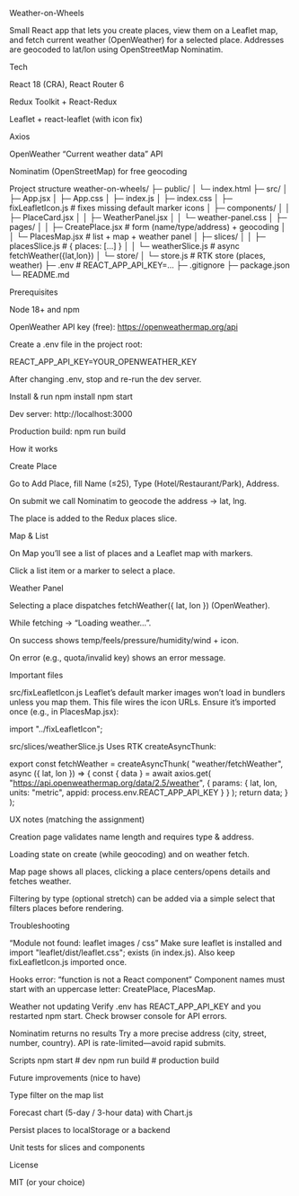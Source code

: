 Weather-on-Wheels

Small React app that lets you create places, view them on a Leaflet map, and fetch current weather (OpenWeather) for a selected place. Addresses are geocoded to lat/lon using OpenStreetMap Nominatim.

Tech

React 18 (CRA), React Router 6

Redux Toolkit + React-Redux

Leaflet + react-leaflet (with icon fix)

Axios

OpenWeather “Current weather data” API

Nominatim (OpenStreetMap) for free geocoding

Project structure
weather-on-wheels/
├─ public/
│  └─ index.html
├─ src/
│  ├─ App.jsx
│  ├─ App.css
│  ├─ index.js
│  ├─ index.css
│  ├─ fixLeafletIcon.js              # fixes missing default marker icons
│  ├─ components/
│  │  ├─ PlaceCard.jsx
│  │  ├─ WeatherPanel.jsx
│  │  └─ weather-panel.css
│  ├─ pages/
│  │  ├─ CreatePlace.jsx             # form (name/type/address) + geocoding
│  │  └─ PlacesMap.jsx               # list + map + weather panel
│  ├─ slices/
│  │  ├─ placesSlice.js              # { places: [...] }
│  │  └─ weatherSlice.js             # async fetchWeather({lat,lon})
│  └─ store/
│     └─ store.js                    # RTK store (places, weather)
├─ .env                              # REACT_APP_API_KEY=...
├─ .gitignore
├─ package.json
└─ README.md

Prerequisites

Node 18+ and npm

OpenWeather API key (free): https://openweathermap.org/api

Create a .env file in the project root:

REACT_APP_API_KEY=YOUR_OPENWEATHER_KEY


After changing .env, stop and re-run the dev server.

Install & run
npm install
npm start


Dev server: http://localhost:3000

Production build: npm run build

How it works

Create Place

Go to Add Place, fill Name (≤25), Type (Hotel/Restaurant/Park), Address.

On submit we call Nominatim to geocode the address → lat, lng.

The place is added to the Redux places slice.

Map & List

On Map you’ll see a list of places and a Leaflet map with markers.

Click a list item or a marker to select a place.

Weather Panel

Selecting a place dispatches fetchWeather({ lat, lon }) (OpenWeather).

While fetching → “Loading weather…”.

On success shows temp/feels/pressure/humidity/wind + icon.

On error (e.g., quota/invalid key) shows an error message.

Important files

src/fixLeafletIcon.js
Leaflet’s default marker images won’t load in bundlers unless you map them.
This file wires the icon URLs. Ensure it’s imported once (e.g., in PlacesMap.jsx):

import "../fixLeafletIcon";


src/slices/weatherSlice.js
Uses RTK createAsyncThunk:

export const fetchWeather = createAsyncThunk(
  "weather/fetchWeather",
  async ({ lat, lon }) => {
    const { data } = await axios.get(
      "https://api.openweathermap.org/data/2.5/weather",
      { params: { lat, lon, units: "metric", appid: process.env.REACT_APP_API_KEY } }
    );
    return data;
  }
);

UX notes (matching the assignment)

Creation page validates name length and requires type & address.

Loading state on create (while geocoding) and on weather fetch.

Map page shows all places, clicking a place centers/opens details and fetches weather.

Filtering by type (optional stretch) can be added via a simple select that filters places before rendering.

Troubleshooting

“Module not found: leaflet images / css”
Make sure leaflet is installed and import "leaflet/dist/leaflet.css"; exists (in index.js). Also keep fixLeafletIcon.js imported once.

Hooks error: “function is not a React component”
Component names must start with an uppercase letter: CreatePlace, PlacesMap.

Weather not updating
Verify .env has REACT_APP_API_KEY and you restarted npm start. Check browser console for API errors.

Nominatim returns no results
Try a more precise address (city, street, number, country). API is rate-limited—avoid rapid submits.

Scripts
npm start        # dev
npm run build    # production build

Future improvements (nice to have)

Type filter on the map list

Forecast chart (5-day / 3-hour data) with Chart.js

Persist places to localStorage or a backend

Unit tests for slices and components

License

MIT (or your choice)